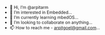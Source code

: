- 👋 Hi, I’m @arpitarm
- 👀 I’m interested in Embedded...
- 🌱 I’m currently learning mbedOS...
- 💞️ I’m looking to collaborate on anything...
- 📫 How to reach me - arpitgoel@gmail.com...

<!---
arpitarm/arpitarm is a ✨ special ✨ repository because its `README.md` (this file) appears on your GitHub profile.
You can click the Preview link to take a look at your changes.
--->
